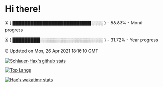 # Hi there!

⏳ { ██████████████████████████░░░░ } - 88.83% - Month progress

⏳ { █████████░░░░░░░░░░░░░░░░░░░░░ } - 31.72% - Year progress

⏰ Updated on Mon, 26 Apr 2021 18:16:10 GMT


[![Schlauer-Hax's github stats](https://github-readme-stats.vercel.app/api?username=Schlauer-Hax&show_icons=true&theme=dark&count_private=true)](https://github.com/Schlauer-Hax)


[![Top Langs](https://github-readme-stats.vercel.app/api/top-langs/?username=Schlauer-Hax&layout=compact&theme=dark)](https://github.com/Schlauer-Hax?tab=repositories)


[![Hax's wakatime stats](https://github-readme-stats.vercel.app/api/wakatime?username=Hax&theme=dark)](https://wakatime.com/@Hax)

